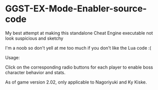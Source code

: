 # GGST-EX-Mode-Enabler-source-code
My best attempt at making this standalone Cheat Engine executable not look suspicious and sketchy

I'm a noob so don't yell at me too much if you don't like the Lua code :(


Usage:

Click on the corresponding radio buttons for each player to enable boss character behavior and stats.

As of game version 2.02, only applicable to Nagoriyuki and Ky Kiske.

